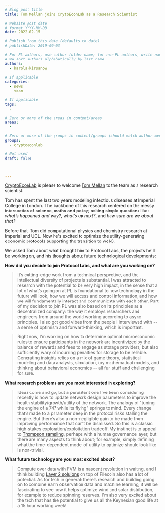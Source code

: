 ```yaml
---
# Blog post title
title: Tom Mellan joins CrytoEconLab as a Research Scientist

# Website post date
# format YYYY-MM-DD
date: 2022-02-15

# Publish from this date (defaults to date)
# publishDate: 2019-09-03

# For PL authors, use author folder name; for non-PL authors, write name as in paper within ""
# We sort authors alphabetically by last name
authors:
  - karola-kirsanow

# If applicable
categories:
  - news
  - team

# If applicable
tags:
  -

# Zero or more of the areas in content/areas
areas:
  -

# Zero or more of the groups in content/groups (should match author membership)
groups:
  - cryptoeconlab

# Not used
draft: false



---
```


[CryptoEconLab](/groups/cryptoeconlab/) is please to welcome [Tom Mellan](/authors/tom-mellan) to the team as a research scientist. 

Tom has spent the last two years modeling infectious diseases at Imperial College in London. The backbone of this research centered on the messy intersection of science, maths and policy; asking simple questions like: _what’s happened and why?_, _what’s up next?_, and _how sure are we about that?_ 

Before that, Tom did computational physics and chemistry research at Imperial and UCL. Now he's excited to optimize the utility-generating economic protocols supporting the transition to web3.

We  asked Tom about what brought him to Protocol Labs, the projects he'll be working on, and his thoughts about future technological developments:

**How did you decide to join Protocol Labs, and what are you working on?**

> It’s cutting-edge work from a technical perspective, and the intellectual diversity of projects is substantial.  I was attracted to research with the potential to be very high impact, in the sense that a lot of what’s going on at PL is foundational to how technology in the future will look, how we will access and control information, and how we will fundamentally interact and communicate with each other. Part of my decision to join PL was also based on its principles as a decentralized company: the way it employs researchers and engineers from around the world working according to async principles. I also got good vibes from the people I interviewed with --  a sense of optimism and forward-thinking, which is important.

> Right now, I’m working on how to determine optimal microeconomic rules to ensure participants in the network are incentivized by the balance of rewards and fees to engage as storage providers, but also sufficiently wary of incurring penalties for storage to be reliable. Generating insights relies on a mix of game theory, statistical modeling and data analysis, simulation, toy mathematical models, and thinking about behavioral economics --  all fun stuff and challenging for sure.

**What research problems are you most interested in exploring?**

> Ideas come and go, but a persistent one I've been considering recently is how to update network design parameters to improve the health stability/growth/utility of the network. The analogy of "tuning the engine of a 747 while its flying" springs to mind. Every change that’s made to a parameter deep in the protocol risks stalling the engine. But there’s also a  non-negligible gain to be made from improving performance that can’t be dismissed. So this is a classic high-stakes exploration/exploitation tradeoff. My instinct is to appeal to [Thompson sampling](https://web.stanford.edu/~bvr/pubs/TS_Tutorial.pdf), perhaps with a human governance layer, but there are many aspects to think about; for example, simply defining what the time-dependent model of utility to optimize should look like is non-trivial.

**What future technology are you most excited about?**

> Compute over data with FVM is a nascent revolution in waiting, and I think building [Layer 2 soluions](https://filecoin.io/blog/posts/introducing-the-filecoin-virtual-machine/) on top of Filecoin also has a lot of potential. As for tech in general: there’s research and building going on to combine earth observation data and machine learning; it will be fascinating to see how it helps optimize wind and solar distribution, for example to reduce spinning reserves. I'm also very excited about the tech that has the potential to give us all the Keynesian good life at a 15 hour working week!